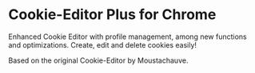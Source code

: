 # Cookie-Editor Plus for Chrome

Enhanced Cookie Editor with profile management, among new functions and optimizations. Create, edit and delete cookies easily!

Based on the original Cookie-Editor by Moustachauve. 

